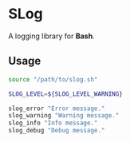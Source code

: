 # SLog

A logging library for **Bash**.

## Usage

```bash
source "/path/to/slog.sh"

SLOG_LEVEL=${SLOG_LEVEL_WARNING}

slog_error "Error message."
slog_warning "Warning message."
slog_info "Info message."
slog_debug "Debug message."
```
